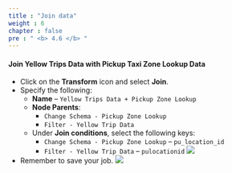 ```yaml
---
title : "Join data"
weight : 6
chapter : false
pre : " <b> 4.6 </b> "
---
```


#### Join Yellow Trips Data with Pickup Taxi Zone Lookup Data
- Click on the **Transform** icon and select **Join**.
- Specify the following:
  - **Name** – `Yellow Trips Data + Pickup Zone Lookup`
  - **Node Parents**:
    - `Change Schema - Pickup Zone Lookup`
    - `Filter - Yellow Trip Data`
  - Under **Join conditions**, select the following keys:
    - `Change Schema - Pickup Zone Lookup` – `pu_location_id`
    - `Filter - Yellow Trip Data` – `pulocationid`
![](/images/4.transforming/21.png)
- Remember to save your job.
![](/images/4.transforming/22.png)